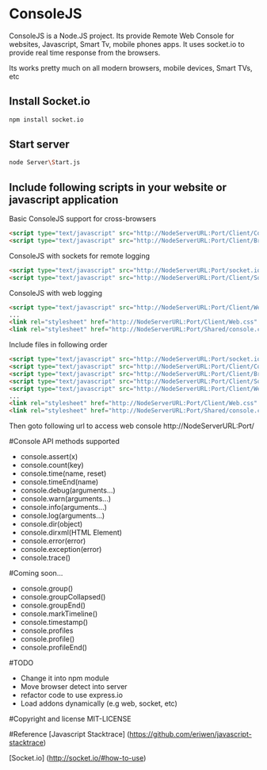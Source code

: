 # ConsoleJS

ConsoleJS is a Node.JS project. Its provide Remote Web Console for websites, Javascript, Smart Tv, mobile phones apps.
It uses socket.io to provide real time response from the browsers.

Its works pretty much on all modern browsers, mobile devices, Smart TVs, etc

## Install Socket.io

```bash
npm install socket.io
```

## Start server

```bash
node Server\Start.js
```

## Include following scripts in your website or javascript application

Basic ConsoleJS support for cross-browsers

```html
<script type="text/javascript" src="http://NodeServerURL:Port/Client/ConsoleJS.js"></script>
<script type="text/javascript" src="http://NodeServerURL:Port/Client/Browser.js"></script>
```

ConsoleJS with sockets for remote logging

```html
<script type="text/javascript" src="http://NodeServerURL:Port/socket.io/socket.io.js"></script>
<script type="text/javascript" src="http://NodeServerURL:Port/Client/Socket.js"></script>
```

ConsoleJS with web logging

```html
<script type="text/javascript" src="http://NodeServerURL:Port/Client/Web.js"></script>
...
<link rel="stylesheet" href="http://NodeServerURL:Port/Client/Web.css" type="text/css">
<link rel="stylesheet" href="http://NodeServerURL:Port/Shared/console.css" type="text/css">
```

Include files in following order 

```html
<script type="text/javascript" src="http://NodeServerURL:Port/socket.io/socket.io.js"></script>
<script type="text/javascript" src="http://NodeServerURL:Port/Client/ConsoleJS.js"></script>
<script type="text/javascript" src="http://NodeServerURL:Port/Client/Browser.js"></script>
<script type="text/javascript" src="http://NodeServerURL:Port/Client/Socket.js"></script>
<script type="text/javascript" src="http://NodeServerURL:Port/Client/Web.js"></script>
...
<link rel="stylesheet" href="http://NodeServerURL:Port/Client/Web.css" type="text/css">
<link rel="stylesheet" href="http://NodeServerURL:Port/Shared/console.css" type="text/css">
```


Then goto following url to access web console http://NodeServerURL:Port/

#Console API methods supported
 * console.assert(x)
 * console.count(key)
 * console.time(name, reset)
 * console.timeEnd(name)
 * console.debug(arguments...)
 * console.warn(arguments...)
 * console.info(arguments...)
 * console.log(arguments...)
 * console.dir(object)
 * console.dirxml(HTML Element)
 * console.error(error)
 * console.exception(error)
 * console.trace()

#Coming soon...
 * console.group()
 * console.groupCollapsed()
 * console.groupEnd()
 * console.markTimeline()
 * console.timestamp()
 * console.profiles
 * console.profile()
 * console.profileEnd()

#TODO
 * Change it into npm module
 * Move browser detect into server
 * refactor code to use express.io
 * Load addons dynamically (e.g web, socket, etc)

#Copyright and license
 MIT-LICENSE

#Reference
 [Javascript Stacktrace] (https://github.com/eriwen/javascript-stacktrace)

 [Socket.io] (http://socket.io/#how-to-use)

